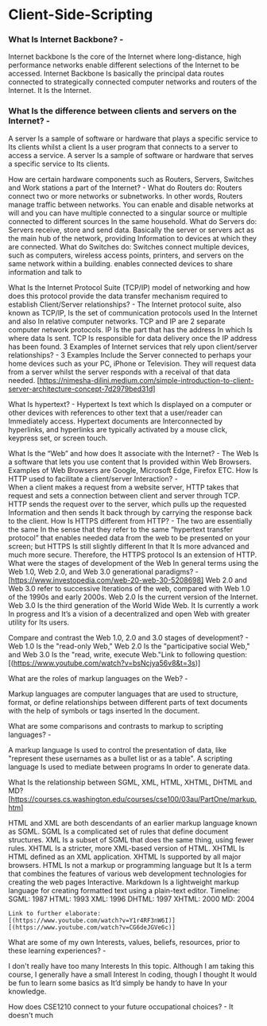  <h1> Client-Side-Scripting
 <h3> What Is Internet Backbone? -
 </h4> Internet backbone Is the core of the Internet where long-distance, high performance networks enable different selections of the Internet to be accessed.  Internet Backbone Is basically the principal data routes connected to strategically connected computer networks and routers of the Internet. It Is the Internet.
<h3> What Is the difference between clients and servers on the Internet? -
</h4> A server Is a sample of software or hardware that plays a specific service to Its clients whilst a client Is a user program that connects to a server to access a service. A server Is a sample of software or hardware that serves a specific service to Its clients. 

How are certain hardware components such as Routers, Servers, Switches and Work stations a part of the Internet? -
What do Routers do:
Routers connect two or more networks or subnetworks. In other words, Routers manage traffic between networks. You can enable and disable networks at will and you can have multiple connected to a singular source or multiple connected to different sources In the same household. 
What do Servers do:
Servers receive, store and send data. Basically the server or servers act as the main hub of the network, providing Information to devices at which they are connected.
What do Switches do:
Switches connect multiple devices, such as computers, wireless access points, printers, and servers on the same network within a building. enables connected devices to share information and talk to
 
 
 
What Is the Internet Protocol Suite (TCP/IP) model of networking and how does this protocol provide the data transfer mechanism required to establish Client/Server relationships? -
The Internet protocol suite, also known as TCP/IP, Is the set of communication protocols used In the Internet and also In relative computer networks. TCP and IP are 2 separate computer network protocols. IP Is the part that has the address In which Is where data Is sent. TCP Is responsible for data delivery once the IP address has been found. 
3 Examples of Internet services that rely upon client/server relationships? - 
3 Examples Include the Server connected to perhaps your home devices such as your PC, iPhone or Television. They will request data from a server whilst the server responds with a receival of that data needed. 
[https://nimesha-dilini.medium.com/simple-introduction-to-client-server-architecture-concept-7d2979bed31d]

 
 
 
 
What Is hypertext? -
Hypertext Is text which Is displayed on a computer or other devices with references to other text that a user/reader can Immediately access. Hypertext documents are Interconnected by hyperlinks, and hyperlinks are typically activated by a mouse click, keypress set, or screen touch.

What Is the “Web” and how does It associate with the Internet? -
The Web Is a software that lets you use content that Is provided within Web Browsers. Examples of Web Browsers are Google, Microsoft Edge, Firefox ETC.
How Is HTTP used to facilitate a client/server Interaction? -  
When a client makes a request from a website server, HTTP takes that request and sets a connection between client and server through TCP. HTTP sends the request over to the server, which pulls up the requested Information and then sends It back through by carrying the response back to the client.
How Is HTTPS different from HTTP? -
The two are essentially the same In the sense that they refer to the same “hypertext transfer protocol” that enables needed data from the web to be presented on your screen; but HTTPS Is still slightly different In that It Is more advanced and much more secure. Therefore, the HTTPS protocol Is an extension of HTTP.
What were the stages of development of the Web In general terms using the Web 1.0, Web 2.0, and Web 3.0 generational paradigms? - [https://www.investopedia.com/web-20-web-30-5208698] 
Web 2.0 and Web 3.0 refer to successive Iterations of the web, compared with Web 1.0 of the 1990s and early 2000s. Web 2.0 Is the current version of the Internet. Web 3.0 Is the third generation of the World Wide Web. It Is currently a work In progress and It’s a vision of a decentralized and open Web with greater utility for Its users.
 
 
 
Compare and contrast the Web 1.0, 2.0 and 3.0 stages of development? -
Web 1.0 Is the "read-only Web," Web 2.0 Is the "participative social Web," and Web 3.0 Is the "read, write, execute Web."Link to following question:
[(https://www.youtube.com/watch?v=bsNcjya56v8&t=3s)]


What are the roles of markup languages on the Web? -
 
Markup languages are computer languages that are used to structure, format, or define relationships between different parts of text documents with the help of symbols or tags inserted In the document.

What are some comparisons and contrasts to markup to scripting languages? -


A markup language Is used to control the presentation of data, like "represent these usernames as a bullet list or as a table". A scripting language Is used to mediate between programs In order to generate data.


 
 
 
 
 
 
 
What Is the relationship between SGML, XML, HTML, XHTML, DHTML and MD? [https://courses.cs.washington.edu/courses/cse100/03au/PartOne/markup.htm]


HTML and XML are both descendants of an earlier markup language known as SGML. SGML Is a complicated set of rules that define document structures. XML Is a subset of SGML that does the same thing, using fewer rules. XHTML Is a stricter, more XML-based version of HTML. XHTML Is HTML defined as an XML application. XHTML Is supported by all major browsers. HTML Is not a markup or programming language but It Is a term that combines the features of various web development technologies for creating the web pages Interactive. Markdown Is a lightweight markup language for creating formatted text using a plain-text editor.
Timeline: 
SGML: 1987
HTML: 1993
XML: 1996
DHTML: 1997
XHTML: 2000
MD: 2004

 
 
 
 
 
 
    Link to further elaborate:                                               [(https://www.youtube.com/watch?v=Y1r4RF3nW6I)]  [(https://www.youtube.com/watch?v=CG6deJGVe6c)]


 
 
 
What are some of my own Interests, values, beliefs, resources, prior to these learning experiences? -


I don't really have too many Interests In this topic. Although I am taking this course, I generally have a small Interest In coding, though I thought It would be fun to learn some basics as It’d simply be handy to have In your knowledge. 

How does CSE1210 connect to your future occupational choices? -
It doesn't much


